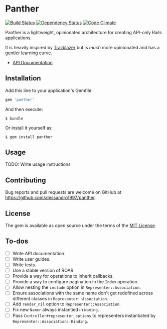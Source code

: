 # Panther

[![Build Status](https://img.shields.io/travis/alessandro1997/panther.svg?maxAge=3600&style=flat-square)](https://travis-ci.org/alessandro1997/panther)
[![Dependency Status](https://img.shields.io/gemnasium/alessandro1997/panther.svg?maxAge=3600&style=flat-square)](https://gemnasium.com/github.com/alessandro1997/panther)
[![Code Climate](https://img.shields.io/codeclimate/github/alessandro1997/panther.svg?maxAge=3600&style=flat-square)](https://codeclimate.com/github/alessandro1997/panther)

Panther is a lightweight, opinionated architecture for creating API-only Rails applications.

It is heavily inspired by [Trailblazer](http://trailblazer.to/) but is _much_ more opinionated and
has a gentler learning curve.

- [API Documentation](http://www.rubydoc.info/github/alessandro1997/panther/master)

## Installation

Add this line to your application's Gemfile:

```ruby
gem 'panther'
```

And then execute:

```console
$ bundle
```

Or install it yourself as:

```console
$ gem install panther
```

## Usage

TODO: Write usage instructions

## Contributing

Bug reports and pull requests are welcome on GitHub at https://github.com/alessandro1997/panther.

## License

The gem is available as open source under the terms of the
[MIT License](http://opensource.org/licenses/MIT).

## To-dos

- [ ] Write API documentation.
- [ ] Write user guides.
- [ ] Write tests.
- [ ] Use a stable version of ROAR.
- [ ] Provide a way for operations to inherit callbacks.
- [ ] Provide a way to configure pagination in the `Index` operation.
- [ ] Allow nesting the `include` option in `Representer::Association`.
- [ ] Ensure associations with the same name don't get redefined across different classes in `Representer::Association`.
- [ ] Add `render_nil` option to `Representer::Association`.
- [ ] Fix new `Namer` always instantied in `Naming`.
- [ ] Pass `Controller#representer_options` to representers instantiated by `Representer::Association::Binding`.
